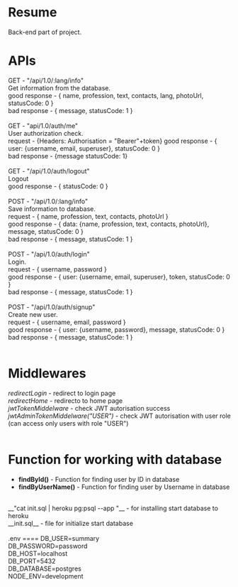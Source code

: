 Resume
=============
Back-end part of project. 

APIs
====
GET - "/api/1.0/:lang/info" <br>
Get information from the database. <br>
good response - { name, profession, text, contacts, lang, photoUrl, statusCode: 0 } <br>
bad response - { message, statusCode: 1 } <br>
<br>
GET - "api/1.0/auth/me" <br>
User authorization check. <br>
request - {Headers: Authorisation = "Bearer"+token}
good response - { user: {username, email, superuser}, statusCode: 0 } <br>
bad response - {message statusCode: 1} <br>
<br>
GET - "/api/1.0/auth/logout" <br>
Logout <br>
good response - { statusCode: 0 } <br>
<br>
POST - "/api/1.0/:lang/info" <br>
Save information to database. <br>
request - { name, profession, text, contacts, photoUrl } <br>
good response - { data: {name, profession, text, contacts, photoUrl}, message, statusCode: 0 } <br>
bad response - { message, statusCode: 1 } <br>
<br>
POST - "/api/1.0/auth/login" <br>
Login. <br>
request - { username, password } <br>
good response - { user: {username, email, superuser}, token, statusCode: 0 } <br>
bad response - { message, statusCode: 1 } <br>
<br>
POST - "/api/1.0/auth/signup" <br>
Create new user. <br>
request - { username, email, password } <br>
good response - { user: {username, password}, message, statusCode: 0 } <br>
bad response - { message, statusCode: 1 } <br>
<br>

Middlewares
===========
_redirectLogin_ - redirect to login page<br>
_redirectHome_ - redirecto to home page<br>
_jwtTokenMiddelware_ - check JWT autorisation success <br>
_jwtAdminTokenMiddelware("USER")_ - check JWT autorisation with user role (can access only users with role "USER") <br>
<br>

Function for working with database
==================================
- __findById()__ - Function for finding user by ID in database<br>
- __findByUserName()__ - Function for finding user by Username in database<br>
<br>
__"cat init.sql | heroku pg:psql <db.name> --app <app.name>"__ - for installing start database to heroku <br>
__init.sql__ - file for initialize start database<br>
<br>
.env
====
DB_USER=summary<br>
DB_PASSWORD=password<br>
DB_HOST=localhost<br>
DB_PORT=5432<br>
DB_DATABASE=postgres<br>
NODE_ENV=development<br>